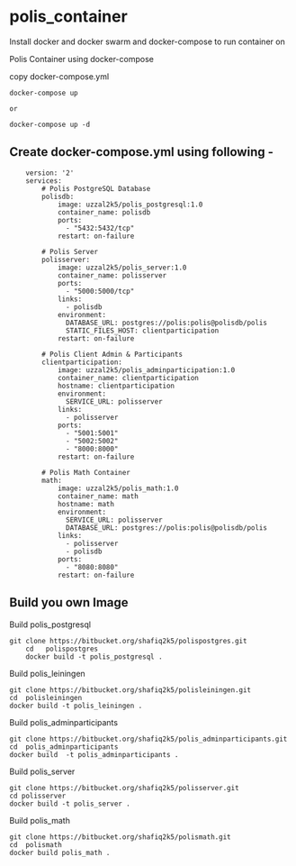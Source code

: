 # polis_container

Install docker and docker swarm and docker-compose to run container on 


Polis Container using docker-compose
 
  copy docker-compose.yml
  
    docker-compose up  
    
    or 
    
    docker-compose up -d
    
Create docker-compose.yml using following -
----------------------------------------
    
        version: '2'
        services:
            # Polis PostgreSQL Database
            polisdb:
                image: uzzal2k5/polis_postgresql:1.0
                container_name: polisdb
                ports:
                  - "5432:5432/tcp"
                restart: on-failure

            # Polis Server
            polisserver:
                image: uzzal2k5/polis_server:1.0
                container_name: polisserver
                ports:
                  - "5000:5000/tcp"
                links:
                  - polisdb
                environment:
                  DATABASE_URL: postgres://polis:polis@polisdb/polis
                  STATIC_FILES_HOST: clientparticipation
                restart: on-failure

            # Polis Client Admin & Participants
            clientparticipation:
                image: uzzal2k5/polis_adminparticipation:1.0
                container_name: clientparticipation
                hostname: clientparticipation
                environment:
                  SERVICE_URL: polisserver
                links:
                  - polisserver
                ports:
                  - "5001:5001"
                  - "5002:5002"
                  - "8000:8000"
                restart: on-failure

            # Polis Math Container
            math:
                image: uzzal2k5/polis_math:1.0
                container_name: math
                hostname: math
                environment:
                  SERVICE_URL: polisserver
                  DATABASE_URL: postgres://polis:polis@polisdb/polis
                links:
                  - polisserver
                  - polisdb
                ports:
                  - "8080:8080"
                restart: on-failure




Build you own Image
-----------------------

Build polis_postgresql

      
    git clone https://bitbucket.org/shafiq2k5/polispostgres.git
        cd   polispostgres
        docker build -t polis_postgresql .
        
Build polis_leiningen 
   
    git clone https://bitbucket.org/shafiq2k5/polisleiningen.git
    cd  polisleiningen
    docker build -t polis_leiningen .
 
Build polis_adminparticipants   
    
    git clone https://bitbucket.org/shafiq2k5/polis_adminparticipants.git
    cd  polis_adminparticipants
    docker build  -t polis_adminparticipants .

Build polis_server  
    
    git clone https://bitbucket.org/shafiq2k5/polisserver.git
    cd polisserver
    docker build -t polis_server .
Build polis_math
 
    git clone https://bitbucket.org/shafiq2k5/polismath.git
    cd  polismath
    docker build polis_math .
     
    